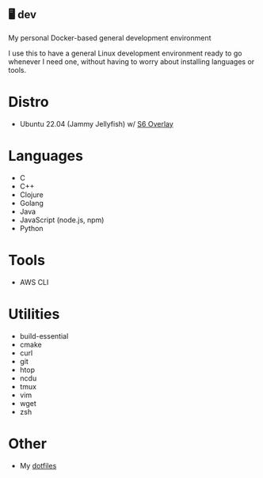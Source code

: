 🖥️ dev
---
My personal Docker-based general development environment

I use this to have a general Linux development environment ready to go whenever I need one, without having to worry about installing languages or tools.

# Distro
- Ubuntu 22.04 (Jammy Jellyfish) w/ [S6 Overlay](https://github.com/just-containers/s6-overlay)

# Languages
- C
- C++
- Clojure
- Golang
- Java
- JavaScript (node.js, npm)
- Python

# Tools
- AWS CLI

# Utilities
- build-essential
- cmake
- curl
- git
- htop
- ncdu
- tmux
- vim
- wget
- zsh

# Other
- My [dotfiles](https://github.com/MitchTalmadge/dotfiles)
